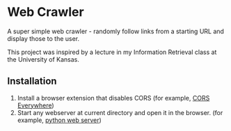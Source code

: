 # Web Crawler

A super simple web crawler - randomly follow links from a starting URL
and display those to the user.

This project was inspired by a lecture in my Information Retrieval class
at the University of Kansas.

## Installation

1. Install a browser extension that disables CORS (for example, [CORS
   Everywhere](https://addons.mozilla.org/en-US/firefox/addon/cors-everywhere/))
2. Start any webserver at current directory and open it in the browser.
   (for example, [python web
   server](https://realpython.com/python-http-server/))